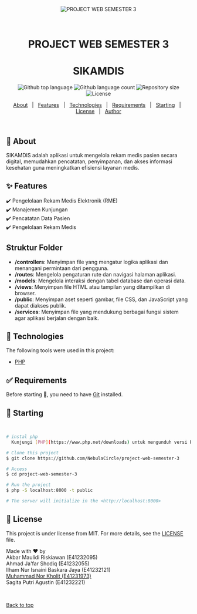 <div align="center" id="top"> 
  <img src="./.github/app.gif" alt="PROJECT WEB SEMESTER 3" />

&#xa0;

  <!-- <a href="https://projectwebsemester3.netlify.app">Demo</a> -->
</div>

<h1 align="center">PROJECT WEB SEMESTER 3</h1>
<h1 align="center">SIKAMDIS</h1>

<p align="center">
  <img alt="Github top language" src="https://img.shields.io/github/languages/top/NebulaCircle/project-web-semester-3?color=56BEB8">

  <img alt="Github language count" src="https://img.shields.io/github/languages/count/NebulaCircle/project-web-semester-3?color=56BEB8">

  <img alt="Repository size" src="https://img.shields.io/github/repo-size/NebulaCircle/project-web-semester-3?color=56BEB8">

  <img alt="License" src="https://img.shields.io/github/license/NebulaCircle/project-web-semester-3?color=56BEB8">

  <!-- <img alt="Github issues" src="https://img.shields.io/github/issues/NebulaCircle/project-web-semester-3?color=56BEB8" /> -->

  <!-- <img alt="Github forks" src="https://img.shields.io/github/forks/NebulaCircle/project-web-semester-3?color=56BEB8" /> -->

  <!-- <img alt="Github stars" src="https://img.shields.io/github/stars/NebulaCircle/project-web-semester-3?color=56BEB8" /> -->
</p>

<!-- Status -->

<!-- <h4 align="center">
	🚧  PROJECT WEB SEMESTER 3 🚀 Under construction...  🚧
</h4>

<hr> -->

<p align="center">
  <a href="#dart-about">About</a> &#xa0; | &#xa0; 
  <a href="#sparkles-features">Features</a> &#xa0; | &#xa0;
  <a href="#rocket-technologies">Technologies</a> &#xa0; | &#xa0;
  <a href="#white_check_mark-requirements">Requirements</a> &#xa0; | &#xa0;
  <a href="#checkered_flag-starting">Starting</a> &#xa0; | &#xa0;
  <a href="#memo-license">License</a> &#xa0; | &#xa0;
  <a href="https://github.com/NebulaCircle" target="_blank">Author</a>
</p>

<br>

## :dart: About

SIKAMDIS adalah aplikasi untuk mengelola rekam medis pasien secara digital, memudahkan pencatatan, penyimpanan, dan akses informasi kesehatan guna meningkatkan efisiensi layanan medis.

## :sparkles: Features

:heavy_check_mark: Pengelolaan Rekam Medis Elektronik (RME)\
:heavy_check_mark: Manajemen Kunjungan\
:heavy_check_mark: Pencatatan Data Pasien\
:heavy_check_mark: Pengelolaan Rekam Medis

## Struktur Folder

- **/controllers**: Menyimpan file yang mengatur logika aplikasi dan menangani permintaan dari pengguna.
- **/routes**: Mengelola pengaturan rute dan navigasi halaman aplikasi.
- **/models**: Mengelola interaksi dengan tabel database dan operasi data.
- **/views**: Menyimpan file HTML atau tampilan yang ditampilkan di browser.
- **/public**: Menyimpan aset seperti gambar, file CSS, dan JavaScript yang dapat diakses publik.
- **/services**: Menyimpan file yang mendukung berbagai fungsi sistem agar aplikasi berjalan dengan baik.

## :rocket: Technologies

The following tools were used in this project:

- [PHP](https://www.php.net/)

## :white_check_mark: Requirements

Before starting :checkered_flag:, you need to have [Git](https://git-scm.com) installed.

## :checkered_flag: Starting

```bash


# instal php
  Kunjungi [PHP](https://www.php.net/downloads) untuk mengunduh versi PHP yang sesuai dengan sistem operasi Anda.

# Clone this project
$ git clone https://github.com/NebulaCircle/project-web-semester-3

# Access
$ cd project-web-semester-3

# Run the project
$ php -S localhost:8000 -t public

# The server will initialize in the <http://localhost:8000>
```

## :memo: License

This project is under license from MIT. For more details, see the [LICENSE](LICENSE.md) file.

Made with :heart: by
<br>
Akbar Maulidi Riskiawan (E41232095)
<br>
Ahmad Ja'far Shodiq (E41232055)
<br>
Ilham Nur Isnaini Baskara Jaya (E41232121)
<br>
<a href="https://github.com/NebulaCircle" target="_blank">Muhammad Nor Kholit (E41231973)</a>
<br>
Sagita Putri Agustin (E41232221)

&#xa0;

<a href="#top">Back to top</a>

